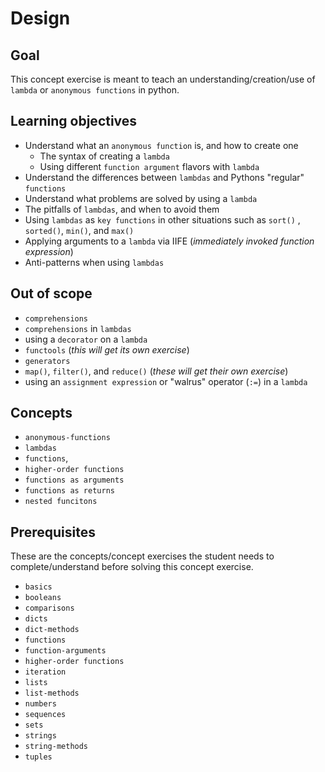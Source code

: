 # Design

## Goal

This concept exercise is meant to teach an understanding/creation/use of `lambda` or `anonymous functions` in python. 

## Learning objectives

- Understand what an `anonymous function` is, and how to create one
  - The syntax of creating a `lambda` 
  - Using different `function argument` flavors with `lambda`
- Understand the differences between `lambdas` and Pythons "regular" `functions`
- Understand what problems are solved by using a `lambda`
- The pitfalls of `lambdas`, and when to avoid them
- Using `lambdas` as `key functions` in other situations such as `sort()` , `sorted()`, `min()`, and `max()`
- Applying arguments to a `lambda` via IIFE (_immediately invoked function expression_)
- Anti-patterns when using `lambdas` 
 
## Out of scope

- `comprehensions`
- `comprehensions` in `lambdas`
- using a `decorator` on a `lambda`
- `functools` (_this will get its own exercise_)
- `generators`
- `map()`, `filter()`, and `reduce()` (_these will get their own exercise_)
- using an `assignment expression` or "walrus" operator (`:=`) in a `lambda`

## Concepts

- `anonymous-functions`
- `lambdas`
- `functions`, 
- `higher-order functions`
- `functions as arguments`
- `functions as returns`
- `nested funcitons`

## Prerequisites

These are the concepts/concept exercises the student needs to complete/understand before solving this concept exercise. 

- `basics`
- `booleans`
- `comparisons`
- `dicts`
- `dict-methods`
- `functions`
- `function-arguments`
- `higher-order functions`
- `iteration`
- `lists`
- `list-methods`
- `numbers`
- `sequences`
- `sets`
- `strings`
- `string-methods`
- `tuples`